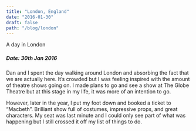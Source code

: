 ```yaml
---
title: "London, England"
date: "2016-01-30"
draft: false
path: "/blog/london"
---
```


A day in London

<h5>Date: 30th Jan 2016</h5>

<p>
  Dan and I spent the day walking around London and absorbing the fact that we are actually here. It’s crowded but I was feeling inspired with the amount of theatre shows going on. I made plans to go and see a show at The Globe Theatre but at this stage in my life, it was more of an intention to go.
</p>

<p>
  However, later in the year, I put my foot down and booked a ticket to “Macbeth”. Brilliant show full of costumes, impressive props, and great characters. My seat was last minute and I could only see part of what was happening but I still crossed it off my list of things to do.
</p>
